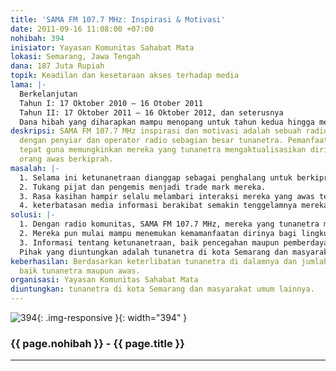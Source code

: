 ```yaml
---
title: 'SAMA FM 107.7 MHz: Inspirasi & Motivasi'
date: 2011-09-16 11:08:00 +07:00
nohibah: 394
inisiator: Yayasan Komunitas Sahabat Mata
lokasi: Semarang, Jawa Tengah
dana: 187 Juta Rupiah
topik: Keadilan dan kesetaraan akses terhadap media
lama: |-
  Berkelanjutan
  Tahun I: 17 Oktober 2010 – 16 Otober 2011
  Tahun II: 17 Oktober 2011 – 16 Oktober 2012, dan seterusnya
  Dana hibah yang diharapkan mampu menopang untuk tahun kedua hingga menjadi dasar yang cukup kuat untuk tahun-tahun berikutnya.
deskripsi: SAMA FM 107.7 MHz inspirasi dan motivasi adalah sebuah radio komunitas
  dengan penyiar dan operator radio sebagian besar tunanetra. Pemanfaatan teknologi
  tepat guna memungkinkan mereka yang tunanetra mengaktualisasikan diri sebagaimana
  orang awas berkiprah.
masalah: |-
  1. Selama ini ketunanetraan dianggap sebagai penghalang untuk berkiprah dalam banyak bidang yang berakibat menjadi terbatasnya ruang bagi mereka untuk mengaktualisasikan diri.
  2. Tukang pijat dan pengemis menjadi trade mark mereka.
  3. Rasa kasihan hampir selalu melambari interaksi mereka yang awas terhadap tunanetra.
  4. keterbatasan media informasi berakibat semakin tenggelamnya mereka dalam keterpinggirannya.
solusi: |-
  1. Dengan radio komunitas, SAMA FM 107.7 MHz, mereka yang tunanetra mulai bisa mensetarakan diri mereka dengan orang awas.
  2. Mereka pun mulai mampu menemukan kemamanfaatan dirinya bagi lingkungan sekitar dengan lebih variatif.
  3. Informasi tentang ketunanetraan, baik pencegahan maupun pemberdayaannya, semakin memudahkan masyarakat luas untuk memperolehnya.
  Pihak yang diuntungkan adalah tunanetra di kota Semarang dan masyarakat umum lainnya.
keberhasilan: Berdasarkan keterlibatan tunanetra di dalamnya dan jumlah pendengar,
  baik tunanetra maupun awas.
organisasi: Yayasan Komunitas Sahabat Mata
diuntungkan: tunanetra di kota Semarang dan masyarakat umum lainnya.
---
```


![394](/static/img/hibahcmb/394.png){: .img-responsive }{: width="394" }

### {{ page.nohibah }} - {{ page.title }}

---

